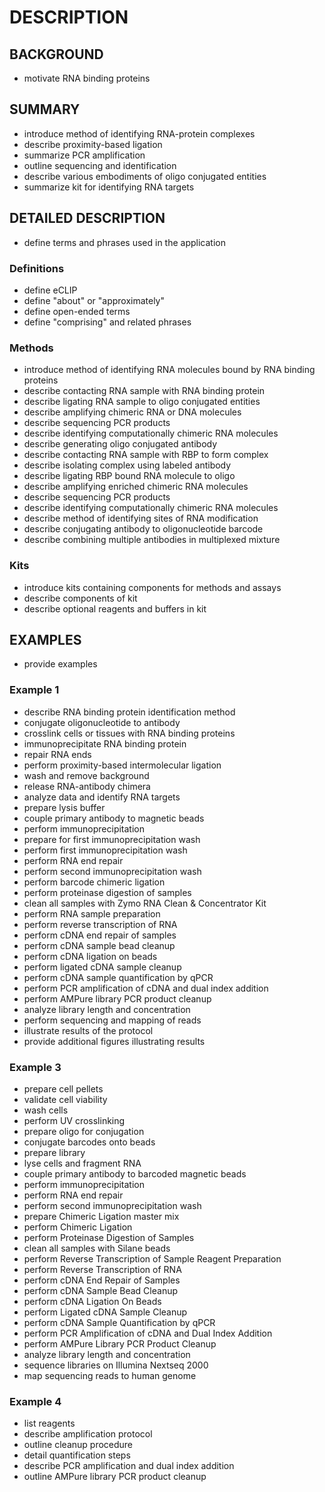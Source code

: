 # DESCRIPTION

## BACKGROUND

- motivate RNA binding proteins

## SUMMARY

- introduce method of identifying RNA-protein complexes
- describe proximity-based ligation
- summarize PCR amplification
- outline sequencing and identification
- describe various embodiments of oligo conjugated entities
- summarize kit for identifying RNA targets

## DETAILED DESCRIPTION

- define terms and phrases used in the application

### Definitions

- define eCLIP
- define "about" or "approximately"
- define open-ended terms
- define "comprising" and related phrases

### Methods

- introduce method of identifying RNA molecules bound by RNA binding proteins
- describe contacting RNA sample with RNA binding protein
- describe ligating RNA sample to oligo conjugated entities
- describe amplifying chimeric RNA or DNA molecules
- describe sequencing PCR products
- describe identifying computationally chimeric RNA molecules
- describe generating oligo conjugated antibody
- describe contacting RNA sample with RBP to form complex
- describe isolating complex using labeled antibody
- describe ligating RBP bound RNA molecule to oligo
- describe amplifying enriched chimeric RNA molecules
- describe sequencing PCR products
- describe identifying computationally chimeric RNA molecules
- describe method of identifying sites of RNA modification
- describe conjugating antibody to oligonucleotide barcode
- describe combining multiple antibodies in multiplexed mixture

### Kits

- introduce kits containing components for methods and assays
- describe components of kit
- describe optional reagents and buffers in kit

## EXAMPLES

- provide examples

### Example 1

- describe RNA binding protein identification method
- conjugate oligonucleotide to antibody
- crosslink cells or tissues with RNA binding proteins
- immunoprecipitate RNA binding protein
- repair RNA ends
- perform proximity-based intermolecular ligation
- wash and remove background
- release RNA-antibody chimera
- analyze data and identify RNA targets
- prepare lysis buffer
- couple primary antibody to magnetic beads
- perform immunoprecipitation
- prepare for first immunoprecipitation wash
- perform first immunoprecipitation wash
- perform RNA end repair
- perform second immunoprecipitation wash
- perform barcode chimeric ligation
- perform proteinase digestion of samples
- clean all samples with Zymo RNA Clean & Concentrator Kit
- perform RNA sample preparation
- perform reverse transcription of RNA
- perform cDNA end repair of samples
- perform cDNA sample bead cleanup
- perform cDNA ligation on beads
- perform ligated cDNA sample cleanup
- perform cDNA sample quantification by qPCR
- perform PCR amplification of cDNA and dual index addition
- perform AMPure library PCR product cleanup
- analyze library length and concentration
- perform sequencing and mapping of reads
- illustrate results of the protocol
- provide additional figures illustrating results

### Example 3

- prepare cell pellets
- validate cell viability
- wash cells
- perform UV crosslinking
- prepare oligo for conjugation
- conjugate barcodes onto beads
- prepare library
- lyse cells and fragment RNA
- couple primary antibody to barcoded magnetic beads
- perform immunoprecipitation
- perform RNA end repair
- perform second immunoprecipitation wash
- prepare Chimeric Ligation master mix
- perform Chimeric Ligation
- perform Proteinase Digestion of Samples
- clean all samples with Silane beads
- perform Reverse Transcription of Sample Reagent Preparation
- perform Reverse Transcription of RNA
- perform cDNA End Repair of Samples
- perform cDNA Sample Bead Cleanup
- perform cDNA Ligation On Beads
- perform Ligated cDNA Sample Cleanup
- perform cDNA Sample Quantification by qPCR
- perform PCR Amplification of cDNA and Dual Index Addition
- perform AMPure Library PCR Product Cleanup
- analyze library length and concentration
- sequence libraries on Illumina Nextseq 2000
- map sequencing reads to human genome

### Example 4

- list reagents
- describe amplification protocol
- outline cleanup procedure
- detail quantification steps
- describe PCR amplification and dual index addition
- outline AMPure library PCR product cleanup

